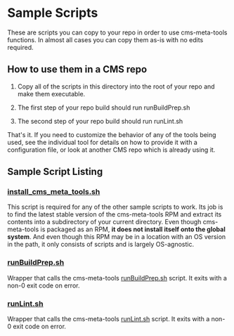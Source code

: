 # Sample Scripts

These are scripts you can copy to your repo in order to use cms-meta-tools functions. In almost
all cases you can copy them as-is with no edits required.

## How to use them in a CMS repo

1. Copy all of the scripts in this directory into the root of your repo and make them executable.

2. The first step of your repo build should run runBuildPrep.sh

3. The second step of your repo build should run runLint.sh

That's it. If you need to customize the behavior of any of the tools being used, see the individual
tool for details on how to provide it with a configuration file, or look at another CMS repo which
is already using it.

## Sample Script Listing

### [install_cms_meta_tools.sh](install_cms_meta_tools.sh)

This script is required for any of the other sample scripts to work. Its job is to find the latest stable
version of the cms-meta-tools RPM and extract its contents into a subdirectory of your current
directory. Even though cms-meta-tools is packaged as an RPM, 
**it does not install itself onto the global system**. And even though this RPM may be in a location
with an OS version in the path, it only consists of scripts and is largely OS-agnostic.

### [runBuildPrep.sh](runBuildPrep.sh)

Wrapper that calls the cms-meta-tools [runBuildPrep.sh](../scripts/README.md#runBuildPrep.sh) script.
It exits with a non-0 exit code on error.

### [runLint.sh](runLint.sh)

Wrapper that calls the cms-meta-tools [runLint.sh](../scripts/README.md#runLint.sh) script.
It exits with a non-0 exit code on error.
